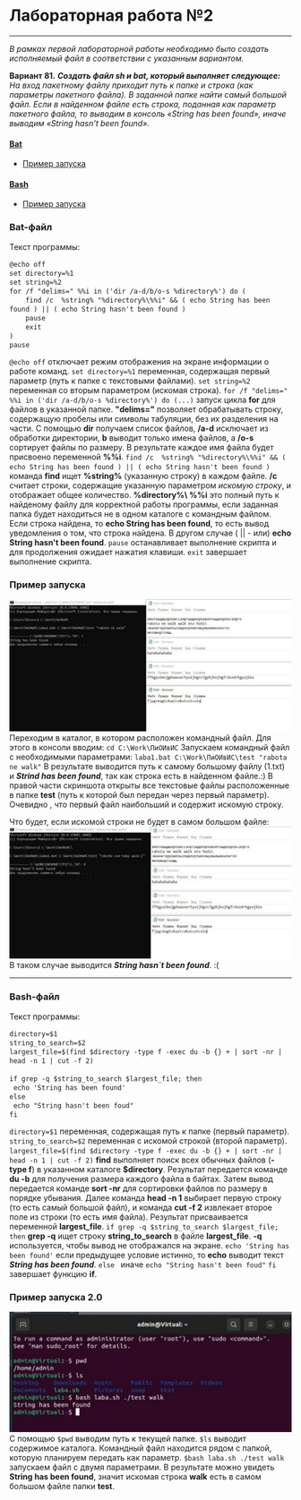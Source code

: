 # Лабораторная работа №2
___
_В рамках первой лабораторной работы необходимо было создать исполняемый файл в соответствии с указанным вариантом._


__Вариант 81.__  ___Создать файл sh и bat, который выполняет следующее:___ 
_На вход пакетному файлу приходит путь к папке и строка (как параметры пакетного файла). В заданной папке найти самый большой файл. Если в найденном файле есть строка, поданная как параметр пакетного файла, то выводим в консоль «String has been found», иначе выводим «String hasn’t been found»._

#### [Bat](#batnik) 
* [Пример запуска](#batnikzapusk)
#### [Bash](#bash) 
* [Пример запуска](#bashzapusk)

<a id ="batnik"></a>
### Bat-файл
Текст программы:
```
@echo off
set directory=%1
set string=%2
for /f "delims=" %%i in ('dir /a-d/b/o-s %directory%') do (
	find /c  %string% "%directory%\%%i" && ( echo String has been found ) || ( echo String hasn't been found )
	pause 
	exit
)
pause
```
`@echo off` отключает режим отображения на экране информации о работе команд.
`set directory=%1` переменная, содержащая первый параметр (путь к папке с текстовыми файлами).
`set string=%2` переменная со вторым параметром (искомая строка).
`for /f "delims=" %%i in ('dir /a-d/b/o-s %directory%') do (...)` запуск цикла __for__  для файлов в указанной папке. __"delims="__ позволяет обрабатывать строку, содержащую пробелы или символы табуляции, без их разделения на части. С помощью __dir__ получаем список файлов, __/a-d__ исключает из обработки директории, __b__ выводит только имена файлов, а __/o-s__ сортирует файлы по размеру. В результате каждое имя файла будет присвоено переменной __%%i__.
`find /c  %string% "%directory%\%%i" && ( echo String has been found ) || ( echo String hasn't been found )` команда __find__ ищет __%string%__ (указанную строку) в каждом файле. __/c__ считает строки, содержащие указанную параметром _искомую строку_, и отображает общее количество. __%directory%\ %%i__ это полный путь к найденому файлу для корректной работы программы, если заданная папка будет находиться не в одном каталоге с командным файлом. Если строка найдена, то __echo String has been found__, то есть вывод уведомления о том, что строка найдена. В другом случае ( || - или) __echo String hasn't been found__.
`pause` останавливает выполнение скрипта и для продолжения ожидает нажатия клавиши.
`exit` завершает выполнение скрипта.


<a id ="batnikzapusk"></a>
### Пример запуска 
![скриншот с запуском программы](скриншот.jpg)
Переходим в каталог, в котором расположен командный файл. Для этого в консоли вводим:
`cd C:\Work\ПиОИвИС`
Запускаем командный файл с необходимыми параметрами:
`laba1.bat C:\Work\ПиОИвИС\test "rabota ne walk"`
В результате выводится путь к самому большому файлу (1.txt) и ___Strind has been found___, так как строка есть в найденном файле.:)
В правой части скриншота открыты все текстовые файлы расположенные в папке __test__ (путь к которой был передан через первый параметр). Очевидно , что первый файл наибольший и содержит искомую строку.

Что будет, если искомой строки не будет в самом большом файле:
![опять скриншот с запуском программы](скриншот2.jpg)
В таком случае выводится ___String hasn`t been found___. :(
***
<a id ="bash"></a>
### Bash-файл
Текст программы:
```
directory=$1 
string_to_search=$2
largest_file=$(find $directory -type f -exec du -b {} + | sort -nr | head -n 1 | cut -f 2)

if grep -q $string_to_search $largest_file; then
 echo 'String has been found'
else 
 echo "String hasn't been foud"
fi
```
`directory=$1` переменная, содержащая путь к папке (первый параметр).
`string_to_search=$2` переменная с искомой строкой (второй параметр).
`largest_file=$(find $directory -type f -exec du -b {} + | sort -nr | head -n 1 | cut -f 2)` __find__ выполняет поиск всех обычных файлов (__-type f__) в указанном каталоге __$directory__. Результат передается команде __du -b__ для получения размера каждого файла в байтах. Затем вывод передается команде __sort -nr__ для сортировки файлов по размеру в порядке убывания. Далее команда __head -n 1__ выбирает первую строку (то есть самый большой файл), и команда __cut -f 2__ извлекает второе поле из строки (то есть имя файла). Результат присваивается переменной __largest_file__.
`if grep -q $string_to_search $largest_file; then` __grep -q__ ищет строку __string_to_search__ в файле __largest_file__. __-q__ используется, чтобы вывод не отображался на экране. 
`echo 'String has been found'` если предыдущее условие истинно, то __echo__ выводит текст ___String has been found___.
`else ` иначе 
`echo "String hasn't been foud"`
`fi` завершает функцию __if__.

<a id ="bashzapusk"></a>
### Пример запуска 2.0
![скриншот с запуском программы убунту](убунту.jpeg)
С помощью `$pwd` выводим путь к текущей папке.
`$ls` выводит содержимое каталога. Командный файл находится рядом с папкой, которую планируем передать как параметр.
`$bash laba.sh ./test walk` запускаем файл с двумя параметрами.
В результате можно увидеть __String has been found__, значит искомая строка __walk__ есть в самом большом файле папки __test__.

